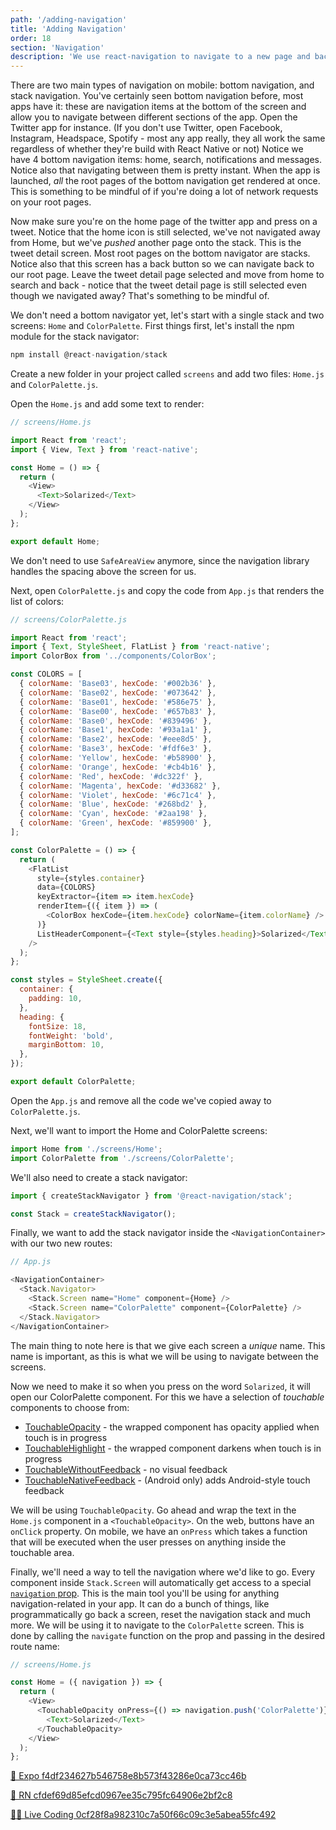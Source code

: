 ```yaml
---
path: '/adding-navigation'
title: 'Adding Navigation'
order: 18
section: 'Navigation'
description: 'We use react-navigation to navigate to a new page and back'
---
```


There are two main types of navigation on mobile: bottom navigation, and stack navigation. You've certainly seen bottom navigation before, most apps have it: these are navigation items at the bottom of the screen and allow you to navigate between different sections of the app. Open the Twitter app for instance. (If you don't use Twitter, open Facebook, Instagram, Headspace, Spotify - most any app really, they all work the same regardless of whether they're build with React Native or not) Notice we have 4 bottom navigation items: home, search, notifications and messages. Notice also that navigating between them is pretty instant. When the app is launched, _all_ the root pages of the bottom navigation get rendered at once. This is something to be mindful of if you're doing a lot of network requests on your root pages.

Now make sure you're on the home page of the twitter app and press on a tweet. Notice that the home icon is still selected, we've not navigated away from Home, but we've _pushed_ another page onto the stack. This is the tweet detail screen. Most root pages on the bottom navigator are stacks. Notice also that this screen has a back button so we can navigate back to our root page. Leave the tweet detail page selected and move from home to search and back - notice that the tweet detail page is still selected even though we navigated away? That's something to be mindful of.

We don't need a bottom navigator yet, let's start with a single stack and two screens: `Home` and `ColorPalette`. First things first, let's install the npm module for the stack navigator:

```js
npm install @react-navigation/stack
```

Create a new folder in your project called `screens` and add two files: `Home.js` and `ColorPalette.js`.

Open the `Home.js` and add some text to render:

```js
// screens/Home.js

import React from 'react';
import { View, Text } from 'react-native';

const Home = () => {
  return (
    <View>
      <Text>Solarized</Text>
    </View>
  );
};

export default Home;
```

We don't need to use `SafeAreaView` anymore, since the navigation library handles the spacing above the screen for us.

Next, open `ColorPalette.js` and copy the code from `App.js` that renders the list of colors:

```js
// screens/ColorPalette.js

import React from 'react';
import { Text, StyleSheet, FlatList } from 'react-native';
import ColorBox from '../components/ColorBox';

const COLORS = [
  { colorName: 'Base03', hexCode: '#002b36' },
  { colorName: 'Base02', hexCode: '#073642' },
  { colorName: 'Base01', hexCode: '#586e75' },
  { colorName: 'Base00', hexCode: '#657b83' },
  { colorName: 'Base0', hexCode: '#839496' },
  { colorName: 'Base1', hexCode: '#93a1a1' },
  { colorName: 'Base2', hexCode: '#eee8d5' },
  { colorName: 'Base3', hexCode: '#fdf6e3' },
  { colorName: 'Yellow', hexCode: '#b58900' },
  { colorName: 'Orange', hexCode: '#cb4b16' },
  { colorName: 'Red', hexCode: '#dc322f' },
  { colorName: 'Magenta', hexCode: '#d33682' },
  { colorName: 'Violet', hexCode: '#6c71c4' },
  { colorName: 'Blue', hexCode: '#268bd2' },
  { colorName: 'Cyan', hexCode: '#2aa198' },
  { colorName: 'Green', hexCode: '#859900' },
];

const ColorPalette = () => {
  return (
    <FlatList
      style={styles.container}
      data={COLORS}
      keyExtractor={item => item.hexCode}
      renderItem={({ item }) => (
        <ColorBox hexCode={item.hexCode} colorName={item.colorName} />
      )}
      ListHeaderComponent={<Text style={styles.heading}>Solarized</Text>}
    />
  );
};

const styles = StyleSheet.create({
  container: {
    padding: 10,
  },
  heading: {
    fontSize: 18,
    fontWeight: 'bold',
    marginBottom: 10,
  },
});

export default ColorPalette;
```

Open the `App.js` and remove all the code we've copied away to `ColorPalette.js`.

Next, we'll want to import the Home and ColorPalette screens:

```js
import Home from './screens/Home';
import ColorPalette from './screens/ColorPalette';
```

We'll also need to create a stack navigator:

```js
import { createStackNavigator } from '@react-navigation/stack';

const Stack = createStackNavigator();
```

Finally, we want to add the stack navigator inside the `<NavigationContainer>` with our two new routes:

```js
// App.js

<NavigationContainer>
  <Stack.Navigator>
    <Stack.Screen name="Home" component={Home} />
    <Stack.Screen name="ColorPalette" component={ColorPalette} />
  </Stack.Navigator>
</NavigationContainer>
```

The main thing to note here is that we give each screen a _unique_ name. This name is important, as this is what we will be using to navigate between the screens.

Now we need to make it so when you press on the word `Solarized`, it will open our ColorPalette component. For this we have a selection of _touchable_ components to choose from:

- [TouchableOpacity](https://reactnative.dev/docs/touchableopacity) - the wrapped component has opacity applied when touch is in progress
- [TouchableHighlight](https://reactnative.dev/docs/touchablehighlight) - the wrapped component darkens when touch is in progress
- [TouchableWithoutFeedback](https://reactnative.dev/docs/touchablewithoutfeedback) - no visual feedback
- [TouchableNativeFeedback](https://reactnative.dev/docs/touchablenativefeedback) - (Android only) adds Android-style touch feedback

We will be using `TouchableOpacity`. Go ahead and wrap the text in the `Home.js` component in a `<TouchableOpacity>`. On the web, buttons have an `onClick` property. On mobile, we have an `onPress` which takes a function that will be executed when the user presses on anything inside the touchable area.

Finally, we'll need a way to tell the navigation where we'd like to go. Every component inside `Stack.Screen` will automatically get access to a special [`navigation` prop](https://reactnavigation.org/docs/navigation-prop). This is the main tool you'll be using for anything navigation-related in your app. It can do a bunch of things, like programmatically go back a screen, reset the navigation stack and much more. We will be using it to navigate to the `ColorPalette` screen. This is done by calling the `navigate` function on the prop and passing in the desired route name:

```js
// screens/Home.js

const Home = ({ navigation }) => {
  return (
    <View>
      <TouchableOpacity onPress={() => navigation.push('ColorPalette')}>
        <Text>Solarized</Text>
      </TouchableOpacity>
    </View>
  );
};
```

[🔗 Expo f4df234627b546758e8b573f43286e0ca73cc46b](https://github.com/kadikraman/AwesomeProjectExpo/commit/f4df234627b546758e8b573f43286e0ca73cc46b)

[🔗 RN cfdef69d85efcd0967ee35c795fc64906e2bf2c8](https://github.com/kadikraman/AwesomeProjectRN/commit/cfdef69d85efcd0967ee35c795fc64906e2bf2c8)

[👩‍💻 Live Coding 0cf28f8a982310c7a50f66c09c3e5abea55fc492](https://github.com/FrontendMasters/AwesomeProjectExpo/commit/0cf28f8a982310c7a50f66c09c3e5abea55fc492)

